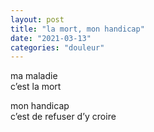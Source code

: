 ```yaml
---
layout: post
title: "la mort, mon handicap"
date: "2021-03-13"
categories: "douleur"
---
```


ma maladie  
c’est la mort  

mon handicap  
c’est de refuser d’y croire  
